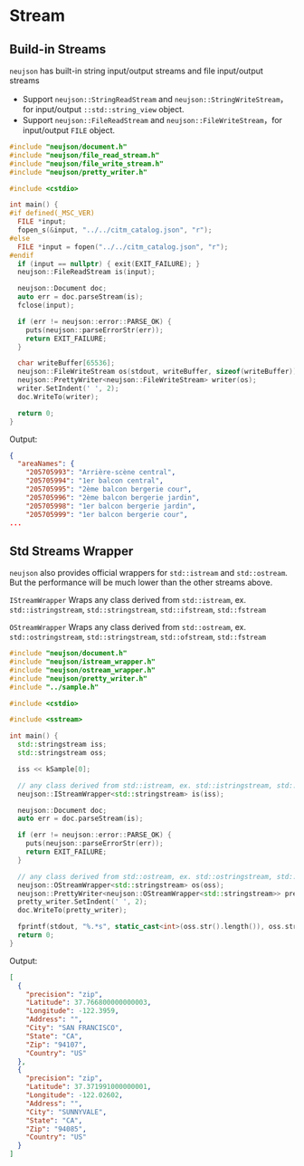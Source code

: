 # Stream

## Build-in Streams

`neujson` has built-in string input/output streams and file input/output streams

- Support  `neujson::StringReadStream` and  `neujson::StringWriteStream`，for input/output `::std::string_view` object.
- Support  `neujson::FileReadStream` and  `neujson::FileWriteStream`，for input/output `FILE` object.

```cpp
#include "neujson/document.h"
#include "neujson/file_read_stream.h"
#include "neujson/file_write_stream.h"
#include "neujson/pretty_writer.h"

#include <cstdio>

int main() {
#if defined(_MSC_VER)
  FILE *input;
  fopen_s(&input, "../../citm_catalog.json", "r");
#else
  FILE *input = fopen("../../citm_catalog.json", "r");
#endif
  if (input == nullptr) { exit(EXIT_FAILURE); }
  neujson::FileReadStream is(input);

  neujson::Document doc;
  auto err = doc.parseStream(is);
  fclose(input);

  if (err != neujson::error::PARSE_OK) {
    puts(neujson::parseErrorStr(err));
    return EXIT_FAILURE;
  }

  char writeBuffer[65536];
  neujson::FileWriteStream os(stdout, writeBuffer, sizeof(writeBuffer));
  neujson::PrettyWriter<neujson::FileWriteStream> writer(os);
  writer.SetIndent(' ', 2);
  doc.WriteTo(writer);

  return 0;
}
```

Output:

```json
{
  "areaNames": {
    "205705993": "Arrière-scène central",
    "205705994": "1er balcon central",
    "205705995": "2ème balcon bergerie cour",
    "205705996": "2ème balcon bergerie jardin",
    "205705998": "1er balcon bergerie jardin",
    "205705999": "1er balcon bergerie cour",
...
```

## Std Streams Wrapper

`neujson` also provides official wrappers for `std::istream` and `std::ostream`. But the performance will be much lower than the other streams above.

`IStreamWrapper` Wraps any class derived from `std::istream`, ex. `std::istringstream`, `std::stringstream`, `std::ifstream`, `std::fstream`

`OStreamWrapper` Wraps any class derived from `std::ostream`, ex. `std::ostringstream`, `std::stringstream`, `std::ofstream`, `std::fstream`

```cpp
#include "neujson/document.h"
#include "neujson/istream_wrapper.h"
#include "neujson/ostream_wrapper.h"
#include "neujson/pretty_writer.h"
#include "../sample.h"

#include <cstdio>

#include <sstream>

int main() {
  std::stringstream iss;
  std::stringstream oss;

  iss << kSample[0];

  // any class derived from std::istream, ex. std::istringstream, std::stringstream, std::ifstream, std::fstream
  neujson::IStreamWrapper<std::stringstream> is(iss);

  neujson::Document doc;
  auto err = doc.parseStream(is);

  if (err != neujson::error::PARSE_OK) {
    puts(neujson::parseErrorStr(err));
    return EXIT_FAILURE;
  }

  // any class derived from std::ostream, ex. std::ostringstream, std::stringstream, std::ofstream, std::fstream
  neujson::OStreamWrapper<std::stringstream> os(oss);
  neujson::PrettyWriter<neujson::OStreamWrapper<std::stringstream>> pretty_writer(os);
  pretty_writer.SetIndent(' ', 2);
  doc.WriteTo(pretty_writer);

  fprintf(stdout, "%.*s", static_cast<int>(oss.str().length()), oss.str().data());
  return 0;
}
```

Output:

```json
[
  {
    "precision": "zip",
    "Latitude": 37.766800000000003,
    "Longitude": -122.3959,
    "Address": "",
    "City": "SAN FRANCISCO",
    "State": "CA",
    "Zip": "94107",
    "Country": "US"
  },
  {
    "precision": "zip",
    "Latitude": 37.371991000000001,
    "Longitude": -122.02602,
    "Address": "",
    "City": "SUNNYVALE",
    "State": "CA",
    "Zip": "94085",
    "Country": "US"
  }
]
```
